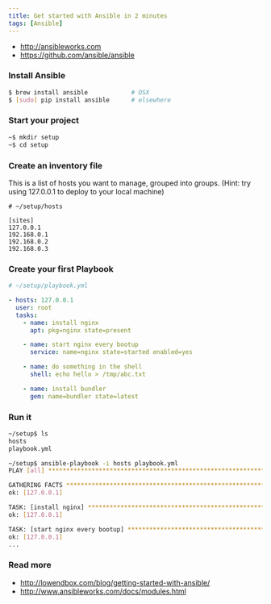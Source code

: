 ```yaml
---
title: Get started with Ansible in 2 minutes
tags: [Ansible]
---
```


 * http://ansibleworks.com
 * https://github.com/ansible/ansible

### Install Ansible

~~~ sh
$ brew install ansible            # OSX
$ [sudo] pip install ansible      # elsewhere
~~~

### Start your project

~~~ sh
~$ mkdir setup
~$ cd setup
~~~

### Create an inventory file

This is a list of hosts you want to manage, grouped into groups. (Hint: try
using 127.0.0.1 to deploy to your local machine)

~~~ dosini
# ~/setup/hosts

[sites]
127.0.0.1
192.168.0.1
192.168.0.2
192.168.0.3
~~~

### Create your first Playbook

~~~ yaml
# ~/setup/playbook.yml

- hosts: 127.0.0.1
  user: root
  tasks:
    - name: install nginx
      apt: pkg=nginx state=present

    - name: start nginx every bootup
      service: name=nginx state=started enabled=yes

    - name: do something in the shell
      shell: echo hello > /tmp/abc.txt

    - name: install bundler
      gem: name=bundler state=latest
~~~

### Run it

~~~ sh
~/setup$ ls
hosts
playbook.yml
~~~

~~~ sh
~/setup$ ansible-playbook -i hosts playbook.yml
PLAY [all] ********************************************************************

GATHERING FACTS ***************************************************************
ok: [127.0.0.1]

TASK: [install nginx] *********************************************************
ok: [127.0.0.1]

TASK: [start nginx every bootup] **********************************************
ok: [127.0.0.1]
...
~~~

### Read more

  * http://lowendbox.com/blog/getting-started-with-ansible/
  * http://www.ansibleworks.com/docs/modules.html
